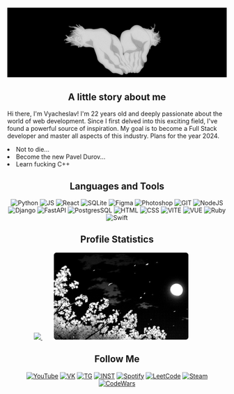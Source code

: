 [![Header](https://github.com/dontkillmeseptember/dontkillmeseptember/blob/main/assets/header.gif?raw=true)](https://www.youtube.com/watch?v=Xy_zGSpz_38)

<a>
	<h2 align="center">
		A little story about me
	</h2>
</a>

<div>
	<p>
		Hi there, I'm Vyacheslav! I'm 22 years old and deeply passionate about the world of web development. Since I first delved into this exciting field, I've found a powerful source of inspiration. My goal is to become a Full Stack developer and master all aspects of this industry. Plans for the year 2024.
	</p>
	<a>
		<li>Not to die...</li>
		<li>Become the new Pavel Durov...</li>
		<li>Learn fucking C++</li>
	</a>
</div>

<h2 align="center">
	Languages and Tools
</h2>

<div align="center">
	<img alt="Python" src="https://img.shields.io/badge/-Python-000000?style=for-the-badge&logo=Python&logoColor=d6d6d6" />
	<img alt="JS" src="https://img.shields.io/badge/-JavaScript-000000?style=for-the-badge&logo=JavaScript&logoColor=d6d6d6" />
	<img alt="React" src="https://img.shields.io/badge/-React-000000?style=for-the-badge&logo=React&logoColor=d6d6d6" />
	<img alt="SQLite" src="https://img.shields.io/badge/-SQLite-000000?style=for-the-badge&logo=SQLite&logoColor=d6d6d6" />
	<img alt="Figma" src="https://img.shields.io/badge/-Figma-000000?style=for-the-badge&logo=Figma&logoColor=d6d6d6" />
	<img alt="Photoshop" src="https://img.shields.io/badge/-Photoshop-000000?style=for-the-badge&logo=AdobePhotoshop&logoColor=d6d6d6" />
	<img alt="GIT" src="https://img.shields.io/badge/-GIT-000000?style=for-the-badge&logo=GIT&logoColor=d6d6d6" />
	<img alt="NodeJS" src="https://img.shields.io/badge/-NodeJS-000000?style=for-the-badge&logo=Node.js&logoColor=d6d6d6" />
	<img alt="Django" src="https://img.shields.io/badge/-Django-000000?style=for-the-badge&logo=Django&logoColor=d6d6d6" />
	<img alt="FastAPI" src="https://img.shields.io/badge/-FastAPI-000000?style=for-the-badge&logo=FastAPI&logoColor=d6d6d6" />
	<img alt="PostgresSQL" src="https://img.shields.io/badge/-PostgreSQL-000000?style=for-the-badge&logo=PostgreSQL&logoColor=d6d6d6" />
	<img alt="HTML" src="https://img.shields.io/badge/-HTML-000000?style=for-the-badge&logo=HTML5&logoColor=d6d6d6" />
	<img alt="CSS" src="https://img.shields.io/badge/-CSS-000000?style=for-the-badge&logo=CSS3&logoColor=d6d6d6" />
	<img alt="VITE" src="https://img.shields.io/badge/-Vite-000000?style=for-the-badge&logo=Vite&logoColor=d6d6d6" />
	<img alt="VUE" src="https://img.shields.io/badge/-Vue-000000?style=for-the-badge&logo=Vue.js&logoColor=d6d6d6" />
	<img alt="Ruby" src="https://img.shields.io/badge/-Ruby-000000?style=for-the-badge&logo=Ruby&logoColor=d6d6d6" />
	<img alt="Swift" src="https://img.shields.io/badge/-Swift-000000?style=for-the-badge&logo=Swift&logoColor=d6d6d6" />
</div>

<h2 align="center">
	Profile Statistics
</h2>


<div align="center">
	<a href="https://github.com/anuraghazra/github-readme-stats">
		<img height=200 src="https://github-readme-stats.vercel.app/api?username=dontkillmeseptember&show_icons=true&theme=dark&icon_color=d6d6d6&locale=en&hide_border=true&bg_color=000000" />
		<img  height=200 hspace=27
	src="https://github.com/dontkillmeseptember/dontkillmeseptember/blob/main/assets/header_two.png?raw=true" />
	</a>
</div>

<h2 align="center">
	Follow Me
</h2>

<div align="center">
	<a href="https://www.youtube.com/channel/UCfIR8KClMlEUKm-xKMHZTVA"><img alt="YouTube" src="https://img.shields.io/badge/-YouTube-000000?style=for-the-badge&logo=YouTube&logoColor=d6d6d6" /></a>
	<a href="https://vk.com/dontkillmeseptember"><img alt="VK" src="https://img.shields.io/badge/-VK-000000?style=for-the-badge&logo=VK&logoColor=d6d6d6" /></a>
	<a href="https://t.me/slavkkkkk"><img alt="TG" src="https://img.shields.io/badge/-Telegram-000000?style=for-the-badge&logo=Telegram&logoColor=d6d6d6" /></a>
	<a href="https://www.instagram.com/dontkillmeseptember/"><img alt="INST" src="https://img.shields.io/badge/-inst-000000?style=for-the-badge&logo=instagram&logoColor=d6d6d6" /></a>
	<a href="https://open.spotify.com/user/uen4j6kuiuxgc7jf2td9ludfz"><img alt="Spotify" src="https://img.shields.io/badge/-Spotify-000000?style=for-the-badge&logo=Spotify&logoColor=d6d6d6" /></a>
	<a href="https://leetcode.com/killmeseptember/"><img alt="LeetCode" src="https://img.shields.io/badge/-LeetCode-000000?style=for-the-badge&logo=LeetCode&logoColor=d6d6d6" /></a>
	<a href="https://steamcommunity.com/id/dontkillmeseptember/"><img alt="Steam" src="https://img.shields.io/badge/-Steam-000000?style=for-the-badge&logo=Steam&logoColor=d6d6d6" /></a>
	<a href="https://www.codewars.com/users/dontkillmeseptember"><img alt="CodeWars" src="https://img.shields.io/badge/-codewars-000000?style=for-the-badge&logo=codewars&logoColor=d6d6d6" /></a>
</div>
